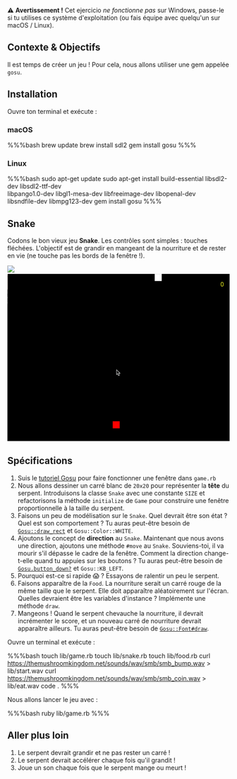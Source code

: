 :warning: **Avertissement !** Cet ejercicio _ne fonctionne pas_ sur Windows, passe-le si tu utilises ce système d'exploitation (ou fais équipe avec quelqu'un sur macOS / Linux).

## Contexte & Objectifs

Il est temps de créer un jeu ! Pour cela, nous allons utiliser une gem appelée `gosu`.

## Installation

Ouvre ton terminal et exécute :

### macOS

%%%bash
brew update
brew install sdl2
gem install gosu
%%%

### Linux

%%%bash
sudo apt-get update
sudo apt-get install build-essential libsdl2-dev libsdl2-ttf-dev\
  libpango1.0-dev libgl1-mesa-dev libfreeimage-dev libopenal-dev\
  libsndfile-dev libmpg123-dev
gem install gosu
%%%

## Snake

Codons le bon vieux jeu **Snake**. Les contrôles sont simples : touches fléchées. L'objectif est de grandir en mangeant de la nourriture et de rester en vie (ne touche pas les bords de la fenêtre !).

![](http://g.recordit.co/Wu3KJw9Jd1.gif)
![Jouer au jeu gosu en déplaçant les touches fléchées pour manger de la nourriture](https://raw.githubusercontent.com/lewagon/fullstack-images/master/oop/gosu.gif)

## Spécifications

1. Suis le [tutoriel Gosu](https://github.com/gosu/gosu/wiki/ruby-tutorial) pour faire fonctionner une fenêtre dans `game.rb`
1. Nous allons dessiner un carré blanc de `20x20` pour représenter la **tête** du serpent. Introduisons la classe `Snake` avec une constante `SIZE` et refactorisons la méthode `initialize` de `Game` pour construire une fenêtre proportionnelle à la taille du serpent.
1. Faisons un peu de modélisation sur le `Snake`. Quel devrait être son état ? Quel est son comportement ? Tu auras peut-être besoin de [`Gosu::draw_rect`](https://www.rubydoc.info/gems/gosu/Gosu.draw_rect) et `Gosu::Color::WHITE`.
1. Ajoutons le concept de **direction** au `Snake`. Maintenant que nous avons une direction, ajoutons une méthode `#move` au `Snake`. Souviens-toi, il va mourir s'il dépasse le cadre de la fenêtre. Comment la direction change-t-elle quand tu appuies sur les boutons ? Tu auras peut-être besoin de [`Gosu.button_down?`](https://www.rubydoc.info/gems/gosu/Gosu.button_down%3F) et `Gosu::KB_LEFT`.
1. Pourquoi est-ce si rapide 😱 ? Essayons de ralentir un peu le serpent.
1. Faisons apparaître de la `Food`. La nourriture serait un carré rouge de la même taille que le serpent. Elle doit apparaître aléatoirement sur l'écran. Quelles devraient être les variables d'instance ? Implémente une méthode `draw`.
1. Mangeons ! Quand le serpent chevauche la nourriture, il devrait incrémenter le score, et un nouveau carré de nourriture devrait apparaître ailleurs. Tu auras peut-être besoin de [`Gosu::Font#draw`](https://www.rubydoc.info/gems/gosu/Gosu/Font).

Ouvre un terminal et exécute :

%%%bash
touch lib/game.rb
touch lib/snake.rb
touch lib/food.rb
curl https://themushroomkingdom.net/sounds/wav/smb/smb_bump.wav > lib/start.wav
curl https://themushroomkingdom.net/sounds/wav/smb/smb_coin.wav > lib/eat.wav
code .
%%%

Nous allons lancer le jeu avec :

%%%bash
ruby lib/game.rb
%%%

## Aller plus loin

1. Le serpent devrait grandir et ne pas rester un carré !
1. Le serpent devrait accélérer chaque fois qu'il grandit !
1. Joue un son chaque fois que le serpent mange ou meurt !
